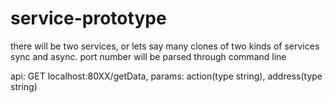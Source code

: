 # service-prototype

there will be two services, or lets say many clones of two kinds of services
sync and async. port number will be parsed through command line

api:
GET localhost:80XX/getData, params: action(type string), address(type string)